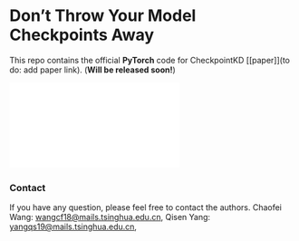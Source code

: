 # Don’t Throw Your Model Checkpoints Away
This repo contains the official **PyTorch** code for CheckpointKD [[paper]](to do: add paper link). (**Will be released soon!**)

![SketchMap](figures/observations.pdf)

### Contact

If you have any question, please feel free to contact the authors. Chaofei Wang: [wangcf18@mails.tsinghua.edu.cn](mailto:wangcf18@mails.tsinghua.edu.cn), Qisen Yang: [yangqs19@mails.tsinghua.edu.cn](mailto:wangcf18@mails.tsinghua.edu.cn), 
